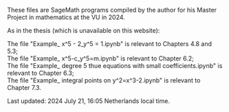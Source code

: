 
These files are SageMath programs compiled by the author for his Master Project in mathematics at the VU in 2024.

As in the thesis (which is unavailable on this website):

The file "Example_ x^5 - 2_y^5 = 1.ipynb" is relevant to Chapters 4.8 and 5.3;<br />
The file "Example_ x^5-c_y^5=m.ipynb" is relevant to Chapter 6.2;<br />
The file "Example_ degree 5 thue equations with small coefficients.ipynb" is relevant to Chapter 6.3;<br />
The file "Example_ integral points on y^2=x^3-2.ipynb" is relevant to Chapter 7.3.

Last updated: 2024 July 21, 16:05 Netherlands local time.
